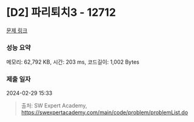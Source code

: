 # [D2] 파리퇴치3 - 12712 

[문제 링크](https://swexpertacademy.com/main/code/problem/problemDetail.do?contestProbId=AXuARWAqDkQDFARa) 

### 성능 요약

메모리: 62,792 KB, 시간: 203 ms, 코드길이: 1,002 Bytes

### 제출 일자

2024-02-29 15:33



> 출처: SW Expert Academy, https://swexpertacademy.com/main/code/problem/problemList.do